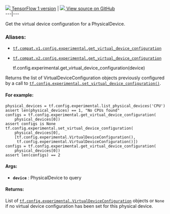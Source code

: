 [ ![](https://tensorflow.google.cn/images/tf_logo_32px.png) TensorFlow 1
version](/versions/r1.15/api_docs/python/tf/config/experimental/get_virtual_device_configuration)
|  [ ![](https://tensorflow.google.cn/images/GitHub-Mark-32px.png) View source
on GitHub
](https://github.com/tensorflow/tensorflow/blob/r2.0/tensorflow/python/framework/config.py#L457-L489)  
---|---  
  
Get the virtual device configuration for a PhysicalDevice.

### Aliases:

  * [`tf.compat.v1.config.experimental.get_virtual_device_configuration`](/api_docs/python/tf/config/experimental/get_virtual_device_configuration)
  * [`tf.compat.v2.config.experimental.get_virtual_device_configuration`](/api_docs/python/tf/config/experimental/get_virtual_device_configuration)

    
    
    tf.config.experimental.get_virtual_device_configuration(device)
    

Returns the list of VirtualDeviceConfiguration objects previously configured
by a call to
[`tf.config.experimental.set_virtual_device_configuration()`](https://tensorflow.google.cn/api_docs/python/tf/config/experimental/set_virtual_device_configuration).

#### For example:

    
    
    physical_devices = tf.config.experimental.list_physical_devices('CPU')
    assert len(physical_devices) == 1, "No CPUs found"
    configs = tf.config.experimental.get_virtual_device_configuration(
        physical_devices[0])
    assert configs is None
    tf.config.experimental.set_virtual_device_configuration(
        physical_devices[0],
        [tf.config.experimental.VirtualDeviceConfiguration(),
         tf.config.experimental.VirtualDeviceConfiguration()])
    configs = tf.config.experimental.get_virtual_device_configuration(
        physical_devices[0])
    assert len(configs) == 2
    

#### Args:

  * **`device`** : PhysicalDevice to query

#### Returns:

List of
[`tf.config.experimental.VirtualDeviceConfiguration`](https://tensorflow.google.cn/api_docs/python/tf/config/experimental/VirtualDeviceConfiguration)
objects or `None` if no virtual device configuration has been set for this
physical device.

